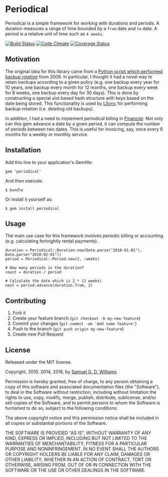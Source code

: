 # Periodical

Periodical is a simple framework for working with durations and periods. A duration measures a range of time bounded by a `from` date and `to` date. A period is a relative unit of time such as `4 weeks`.

[![Build Status](https://travis-ci.org/ioquatix/periodical.svg)](https://travis-ci.org/ioquatix/periodical)
[![Code Climate](https://codeclimate.com/github/ioquatix/periodical.svg)](https://codeclimate.com/github/ioquatix/periodical)
[![Coverage Status](https://coveralls.io/repos/ioquatix/periodical/badge.svg)](https://coveralls.io/r/ioquatix/periodical)

## Motivation

The original idea for this library came from a [Python script which performed backup rotation](http://www.scottlu.com/Content/Snapfilter.html) from 2009. In particular, I thought it had a novel way to retain backups according to a given policy (e.g. one backup every year for 10 years, one backup every month for 12 months, one backup every week for 8 weeks, one backup every day for 30 days). This is done by constructing a special slot based hash structure with keys based on the date being stored. This functionality is used by [LSync](https://github.com/ioquatix/LSync) for performing backup rotation (i.e. deleting old backups).

In addition, I had a need to implement periodical billing in [Financier](https://github.com/ioquatix/financier). Not only can this gem advance a date by a given period, it can compute the number of periods between two dates. This is useful for invoicing, say, once every 6 months for a weekly or monthly service.

## Installation

Add this line to your application's Gemfile:

	gem 'periodical'

And then execute:

	$ bundle

Or install it yourself as:

	$ gem install periodical

## Usage

The main use case for this framework involves periodic billing or accounting (e.g. calculating fortnightly rental payments).

	duration = Periodical::Duration.new(Date.parse("2010-01-01"), Date.parse("2010-02-01"))
	period = Periodical::Period.new(2, :weeks)
	
	# How many periods in the duration?
	count = duration / period
	
	# Calculate the date which is 2 * (2 weeks)
	next = period.advance(duration.from, 2)

## Contributing

1. Fork it
2. Create your feature branch (`git checkout -b my-new-feature`)
3. Commit your changes (`git commit -am 'Add some feature'`)
4. Push to the branch (`git push origin my-new-feature`)
5. Create new Pull Request

## License

Released under the MIT license.

Copyright, 2010, 2014, 2016, by [Samuel G. D. Williams](http://www.codeotaku.com/samuel-williams).

Permission is hereby granted, free of charge, to any person obtaining a copy
of this software and associated documentation files (the "Software"), to deal
in the Software without restriction, including without limitation the rights
to use, copy, modify, merge, publish, distribute, sublicense, and/or sell
copies of the Software, and to permit persons to whom the Software is
furnished to do so, subject to the following conditions:

The above copyright notice and this permission notice shall be included in
all copies or substantial portions of the Software.

THE SOFTWARE IS PROVIDED "AS IS", WITHOUT WARRANTY OF ANY KIND, EXPRESS OR
IMPLIED, INCLUDING BUT NOT LIMITED TO THE WARRANTIES OF MERCHANTABILITY,
FITNESS FOR A PARTICULAR PURPOSE AND NONINFRINGEMENT. IN NO EVENT SHALL THE
AUTHORS OR COPYRIGHT HOLDERS BE LIABLE FOR ANY CLAIM, DAMAGES OR OTHER
LIABILITY, WHETHER IN AN ACTION OF CONTRACT, TORT OR OTHERWISE, ARISING FROM,
OUT OF OR IN CONNECTION WITH THE SOFTWARE OR THE USE OR OTHER DEALINGS IN
THE SOFTWARE.
